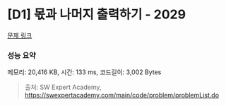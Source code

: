 # [D1] 몫과 나머지 출력하기 - 2029 

[문제 링크](https://swexpertacademy.com/main/code/problem/problemDetail.do?contestProbId=AV5QGNvKAtEDFAUq) 

### 성능 요약

메모리: 20,416 KB, 시간: 133 ms, 코드길이: 3,002 Bytes



> 출처: SW Expert Academy, https://swexpertacademy.com/main/code/problem/problemList.do